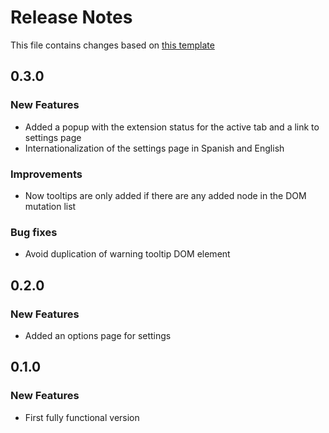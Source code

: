 # Release Notes

This file contains changes based on [this template](https://github.com/palantir/plottable/wiki/Release-Notes-Template)

## 0.3.0

### New Features

- Added a popup with the extension status for the active tab and a link to settings page
- Internationalization of the settings page in Spanish and English

### Improvements

- Now tooltips are only added if there are any added node in the DOM mutation list

### Bug fixes

- Avoid duplication of warning tooltip DOM element

## 0.2.0

### New Features

- Added an options page for settings

## 0.1.0

### New Features

- First fully functional version

